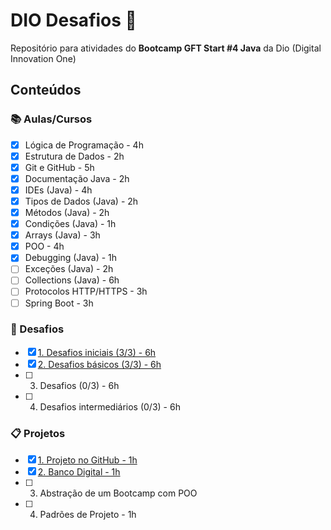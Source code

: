 # DIO Desafios 🎯

Repositório para atividades do **Bootcamp GFT Start #4 Java** da Dio (Digital Innovation One)

## Conteúdos
### 📚 Aulas/Cursos
- [x]  Lógica de Programação - 4h
- [x]  Estrutura de Dados - 2h
- [x]  Git e GitHub - 5h
- [x]  Documentação Java - 2h
- [x]  IDEs (Java) - 4h
- [x]  Tipos de Dados (Java) - 2h
- [x]  Métodos (Java) - 2h
- [x]  Condições (Java) - 1h
- [x]  Arrays (Java) - 3h
- [x]  POO - 4h
- [x]  Debugging (Java) - 1h
- [ ]  Exceções (Java) - 2h
- [ ]  Collections (Java) - 6h
- [ ]  Protocolos HTTP/HTTPS - 3h
- [ ]  Spring Boot - 3h

### 👊 Desafios
- [x] [1. Desafios iniciais (3/3) - 6h](desafios/iniciais)
- [x] [2. Desafios básicos (3/3) - 6h](desafios/basicos)
- [ ] 3. Desafios (0/3) - 6h
- [ ] 4. Desafios intermediários (0/3) - 6h

### 📋 Projetos
- [x] [1. Projeto no GitHub - 1h](projetos/1-github/descricao.md)
- [x] [2. Banco Digital - 1h](projetos/2-banco_digital/descricao.md)
- [ ] 3. Abstração de um Bootcamp com POO
- [ ] 4. Padrões de Projeto - 1h
